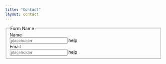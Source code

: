 ```yaml
---
title: "Contact"
layout: contact
---
```


<form class="form-horizontal">
<fieldset>

<!-- Form Name -->
<legend>Form Name</legend>

<!-- Text input-->
<div class="form-group">
  <label class="col-md-4 control-label" for="textinput">Name</label>  
  <div class="col-md-4">
  <input id="textinput" name="textinput" type="text" placeholder="placeholder" class="form-control input-md">
  <span class="help-block">help</span>  
  </div>
</div>

<!-- Text input-->
<div class="form-group">
  <label class="col-md-4 control-label" for="textinput">Email</label>  
  <div class="col-md-4">
  <input id="textinput" name="textinput" type="text" placeholder="placeholder" class="form-control input-md" required="">
  <span class="help-block">help</span>  
  </div>
</div>
